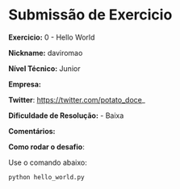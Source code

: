 # Submissão de Exercicio

**Exercicio:** 0 - Hello World

**Nickname:** daviromao

**Nível Técnico:** Junior

**Empresa:** 

**Twitter**: https://twitter.com/potato_doce_

**Dificuldade de Resolução:** - Baixa

**Comentários:**

**Como rodar o desafio**: 

Use o comando abaixo: 
```bash
python hello_world.py
```